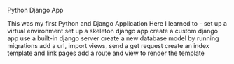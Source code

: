 Python Django App

This was my first Python and Django Application
Here I learned to -
    set up a virtual environment
    set up a skeleton django app
    create a custom django app
    use a built-in django server
    create a new database model by running migrations
    add a url, import views, send a get request
    create an index template and link pages
    add a route and view to render the template
    

